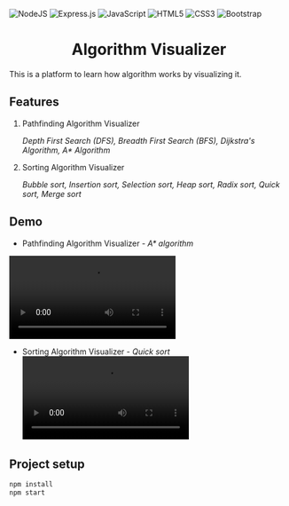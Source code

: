 ![NodeJS](https://img.shields.io/badge/node.js-6DA55F?style=for-the-badge&logo=node.js&logoColor=white)
![Express.js](https://img.shields.io/badge/express.js-%23404d59.svg?style=for-the-badge&logo=express&logoColor=%2361DAFB)
![JavaScript](https://img.shields.io/badge/javascript-%23323330.svg?style=for-the-badge&logo=javascript&logoColor=%23F7DF1E)
![HTML5](https://img.shields.io/badge/html5-%23E34F26.svg?style=for-the-badge&logo=html5&logoColor=white)
![CSS3](https://img.shields.io/badge/css3-%231572B6.svg?style=for-the-badge&logo=css3&logoColor=white)
![Bootstrap](https://img.shields.io/badge/bootstrap-%23563D7C.svg?style=for-the-badge&logo=bootstrap&logoColor=white)

<h1 align="center"> Algorithm Visualizer </h1>

This is a platform to learn how algorithm works by visualizing it.

## Features

1. Pathfinding Algorithm Visualizer

   _Depth First Search (DFS), Breadth First Search (BFS), Dijkstra's Algorithm, A\* Algorithm_

2. Sorting Algorithm Visualizer

   _Bubble sort, Insertion sort, Selection sort, Heap sort, Radix sort, Quick sort, Merge sort_

## Demo

- Pathfinding Algorithm Visualizer - _A\* algorithm_

<video controls>
    <source src="./public/img/pathfinding-demo.mp4" type="video/mp4">
</video>

- Sorting Algorithm Visualizer - _Quick sort_
  <video controls>
  <source src="./public/img/sorting-demo.mp4" type="video/mp4">
  </video>

## Project setup

```bash
npm install
npm start
```
